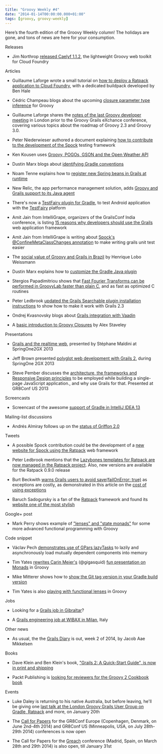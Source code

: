 ```yaml
---
title: "Groovy Weekly #4"
date: "2014-01-14T00:00:00.000+01:00"
tags: [groovy, groovy-weekly]
---
```


Here’s the fourth edition of the Groovy Weekly column! The holidays are gone, and tons of news are here for your consumption.

Releases

*   Jim Northrop [released Caelyf 1.1.2](https://groups.google.com/forum/#!topic/caelyf/RAEXqBpDsSA), the lightweight Groovy web toolkit for Cloud Foundry
    

Articles

*   Guillaume Laforge wrote a small tutorial on [how to deploy a Ratpack application to Cloud Foundry](https://github.com/glaforge/ratpack-demo-cloudfoundry/blob/master/README.md), with a dedicated buildpack developed by Ben Hale
    
*   Cédric Champeau blogs about the upcoming [closure parameter type inference](http://melix.github.io/blog/2014/01/closure_param_inference.html) for Groovy
    
*   Guillaume Laforge shares the [notes of the last Groovy developer meeting](http://bit.ly/gdc9notes) in London prior to the Groovy Grails eXchance conference, covering various topics about the roadmap of Groovy 2.3 and Groovy 3.0.
    
*   Peter Niederwieser authored a document explaining [how to contribute to the development of the Spock](https://github.com/spockframework/spock/blob/groovy-1.8/CONTRIBUTING.md) testing framework
    
*   Ken Kousen uses [Groovy, POGOs, GSON and the Open Weather API](https://weblogs.java.net/blog/manningpubs/archive/2014/01/07/groovy-weather-pogos-gson-and-open-weather-ken-kousen-making-java-groovy-45-savings)
    
*   Dustin Marx blogs about [identifying Gradle conventions](http://java.dzone.com/articles/identifying-gradle-conventions)
    
*   Noam Tenne explains how to [register new Spring beans in Grails at runtime](http://blog.10ne.org/2014/01/08/registering-new-spring-beans-in-grails-during-runtime/)
    
*   New Relic, the app performance management solution, adds [Groovy and Grails support to its Java agent](http://blog.newrelic.com/2014/01/08/new-relic-supports-grails/)
    
*   There's now a [TestFairy plugin for Gradle](http://blog.testfairy.com/testfairy-gradle-plugin/), to test Android application with the [TestFairy](http://www.testfairy.com/) platform
    
*   Amit Jain from IntelliGrape, organizers of the GrailsConf India conference, is listing [15 reasons why developers should use the Grails](http://www.indicthreads.com/10774/15-reasons-grails-web-application-framework/) web application framework
    
*   Amit Jain from IntelliGrape is writing about [Spock's @ConfineMetaClassChanges annotation](http://www.intelligrape.com/blog/2014/01/10/spock-confinemetaclasschanges-annotation-made-writing-grails-unit-test-easier/) to make writing grails unit test easier
    
*   The [social value of Groovy and Grails in Brazil](http://www.itexto.com.br/devkico/en/?p=47) by Henrique Lobo Weissmann
    
*   Dustin Marx explains how to [customize the Gradle Java plugin](http://www.javacodegeeks.com/2014/01/simple-gradle-java-plugin-customization.html)
    
*   Stergios Papadimitriou shows that [Fast Fourier Transforms can be performed in GroovyLab faster than plain C](https://code.google.com/p/jlabgroovy/wiki/JavaFFTvsNative), and as fast as optimized C routines
    
*   Peter Ledbrook [updated the Grails Searchable plugin installation instructions](http://grails.org/plugin/searchable) to show how to make it work with Grails 2.3
    
*   Ondrej Kvasnovsky blogs about [Grails integration with Vaadin](https://vaadin.com/blog/-/blogs/grails-integration-with-vaadin)
    
*   A [basic introduction to Groovy Closures](http://java.dzone.com/articles/closures-groovy) by Alex Staveley
    

Presentations

*   [Grails and the realtime web](http://www.infoq.com/presentations/grails-real-time-web), presented by Stéphane Maldini at SpringOne2GX 2013
    
*   Jeff Brown presented [polyglot web development with Grails 2](http://www.infoq.com/presentations/polyglot-grails), during SpringOne 2GX 2013
    
*   Steve Pember discusses the [architecture, the frameworks and Responsive Design principles](http://www.infoq.com/presentations/grails-javascript-app) to be employed while building a single-page JavaScript application., and why use Grails for that. Presented at GR8Conf US 2013
    

Screencasts

*   Screencast of the awesome [support of Gradle in IntelliJ IDEA 13](https://www.youtube.com/watch?v=3Euo6xzCwY4)
    

Mailing-list discussions

*   Andrés Almiray follows up on the [status of Griffon 2.0](http://markmail.org/message/n5x6v5rkvsqy25pp?q=griffon+list:org%2Ecodehaus%2Egriffon%2Euser+order:date-backward&page=1)
    

Tweets

*   A possible Spock contribution could be the development of a [new website for Spock using the Ratpack](https://twitter.com/ratpackweb/status/420625975672832000) web framework
    
*   Peter Ledbrook mentions that the [Lazybones templates for Ratpack are now managed in the Ratpack project](https://twitter.com/pledbrook/status/420501665788485632). Also, new versions are available for the Ratpack 0.9.0 release
    
*   Burt Beckwith [warns Grails users to avoid save(failOnError: true)](https://twitter.com/burtbeckwith/status/420940987754487808) as exceptions are costly, as demonstrated in this article on the [cost of using exceptions](http://shipilev.net/blog/2014/exceptional-performance/)
    
*   Baruch Sadogursky is a fan of the [Ratpack](http://www.ratpack.io/) framework and found its [website one of the most stylish](https://twitter.com/jbaruch/status/420486836818309120)
    

Google+ post

*   Mark Perry shows example of ["lenses" and "state monads"](https://plus.google.com/b/101432359761228268146/103753917802203497881/posts/UH2XLq7WtMb?cfem=1) for some more advanced functional programming with Groovy
    

Code snippet

*   Václav Pech [demonstrates use of GPars lazyTasks](https://github.com/GPars/GPars/blob/master/src/test/groovy/groovyx/gpars/samples/dataflow/DemoLazyTaskDependencies.groovy) to lazily and asynchronously load mutually dependent components into memory
    
*   Tim Yates [rewrites Carin Meier's](https://gist.github.com/timyates/8318143) (@gigasquid) [fun presentation on Monads](http://www.infoq.com/presentations/Why-is-a-Monad-Like-a-Writing-Desk) in Groovy
    
*   Mike Mitterer shows how to [show the Git tag version in your Gradle build version](https://plus.google.com/u/0/+MikeMitterer/posts/Wnjzg8cGLV6)
    
*   Tim Yates is also [playing with functional lenses](https://gist.github.com/timyates/8416286) in Groovy
    

Jobs

*   Looking for a [Grails job in Gibraltar](http://findgrailsjobs.com/job/466-grails-developer)?
    
*   A [Grails engineering job at WIBAX in Milan](http://findgrailsjobs.com/job/467-grails-engineering), Italy
    

Other news

*   As usual, the the [Grails Diary](http://grydeske.net/news/show/25) is out, week 2 of 2014, by Jacob Aae Mikkelsen
    

Books

*   Dave Klein and Ben Klein's book, ["Grails 2: A Quick-Start Guide", is now in print and shipping](http://pragprog.com/book/dkgrails2/grails-2-a-quick-start-guide)
    
*   Packt Publishing is [looking for reviewers for the Groovy 2 Cookbook book](https://plus.google.com/u/0/111223528095963043865/posts/Vf6D9yexTuC?cfem=1)
    

Events

*   Luke Daley is returning to his native Australia, but before leaving, he'll be giving one [last talk at the London Groovy Grails User Group on Gradle, Ratpack](http://www.meetup.com/london-ggug/events/155734632/) and more, on January 20th
    
*   The [Call for Papers](http://cfp.gr8conf.org/login/auth) for the GR8Conf Europe (Copenhagen, Denmark, on June 2nd-4th 2014) and GR8Conf US (Minneapolis, USA, on July 28th-29th 2014) conferences is now open
    
*   The Call for Papers for the [Greach](http://greach.es/) conference (Madrid, Spain, on March 28th and 29th 2014) is also open, till January 31st